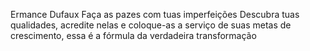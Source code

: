 Ermance Dufaux
Faça as pazes com tuas imperfeições Descubra tuas qualidades, acredite nelas e coloque-as a serviço de suas metas de crescimento, essa é a fórmula da verdadeira transformação
